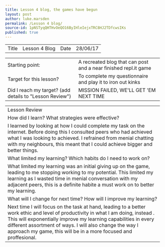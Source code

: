 ```yaml
---
title: Lesson 4 blog, the games have begun
layout: post
author: luke.marsden
permalink: /Lesson 4 blog/
source-id: 1pNSTyqQHTHvOeQO16ByIHleIejxTRC8HJ2TDfcwsIKs
published: true
---
```

<table>
  <tr>
    <td>Title</td>
    <td>Lesson 4 Blog</td>
    <td>Date</td>
    <td>28/06/17</td>
  </tr>
</table>


<table>
  <tr>
    <td>Starting point:</td>
    <td>A recreated blog that can post and a near finished repl.it game</td>
  </tr>
  <tr>
    <td>Target for this lesson?</td>
    <td>To complete my questionnaire and play it to iron out kinks</td>
  </tr>
  <tr>
    <td>Did I reach my target? 
(add details to "Lesson Review")</td>
    <td> MISSION FAILED, WE'LL GET 'EM NEXT TIME</td>
  </tr>
</table>


<table>
  <tr>
    <td>Lesson Review</td>
  </tr>
  <tr>
    <td>How did I learn? What strategies were effective? </td>
  </tr>
  <tr>
    <td>I learned by looking at how I could complete my task on the internet. Before doing this I consulted peers who had achieved what I was looking to achieved. I refrained from menial chatting with my neighbours, this meant that I could achieve bigger and better things.</td>
  </tr>
  <tr>
    <td>What limited my learning? Which habits do I need to work on? </td>
  </tr>
  <tr>
    <td>What limited my learning was an initial giving up on the game, leading to me stopping working to my potential. This limited my learning as I wasted time in menial conversation with my adjacent peers, this is a definite habite a must work on to better my learning.</td>
  </tr>
  <tr>
    <td>What will I change for next time? How will I improve my learning?</td>
  </tr>
  <tr>
    <td>Next time I will focus on the task at hand, leading to a better work ethic and level of productivity in what I am doing, instead . This will exponentially improve my learning capabilities in every different assortment of ways. I will also change the way I approach my game, this will be in a more focused and proffesional.</td>
  </tr>
</table>


